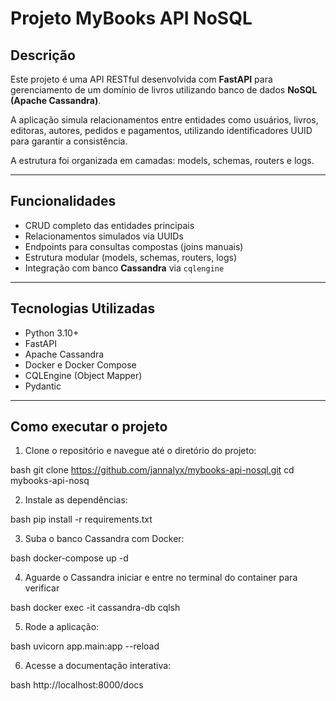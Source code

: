 # Projeto MyBooks API NoSQL

## Descrição

Este projeto é uma API RESTful desenvolvida com **FastAPI** para gerenciamento de um domínio de livros utilizando banco de dados **NoSQL (Apache Cassandra)**.

A aplicação simula relacionamentos entre entidades como usuários, livros, editoras, autores, pedidos e pagamentos, utilizando identificadores UUID para garantir a consistência.

A estrutura foi organizada em camadas: models, schemas, routers e logs.

---

## Funcionalidades

- CRUD completo das entidades principais
- Relacionamentos simulados via UUIDs
- Endpoints para consultas compostas (joins manuais)
- Estrutura modular (models, schemas, routers, logs)
- Integração com banco **Cassandra** via `cqlengine`

---

## Tecnologias Utilizadas

- Python 3.10+
- FastAPI
- Apache Cassandra
- Docker e Docker Compose
- CQLEngine (Object Mapper)
- Pydantic

---

## Como executar o projeto

1. Clone o repositório e navegue até o diretório do projeto:

bash
git clone https://github.com/jannalyx/mybooks-api-nosql.git
cd mybooks-api-nosq



2. Instale as dependências:

bash
pip install -r requirements.txt



3. Suba o banco Cassandra com Docker:

bash
docker-compose up -d



4. Aguarde o Cassandra iniciar e entre no terminal do container para verificar

bash
docker exec -it cassandra-db cqlsh



5. Rode a aplicação:

bash
uvicorn app.main:app --reload



6. Acesse a documentação interativa:

bash
http://localhost:8000/docs